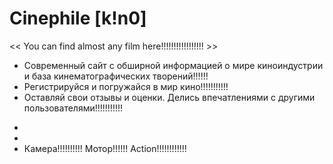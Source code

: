 # Сinephile [k!n0]
<< You can find almost any film here!!!!!!!!!!!!!!!!! >>

- Современный сайт с обширной информацией о мире киноиндустрии и база кинематографических творений!!!!!!
- Регистрируйся и погружайся в мир кино!!!!!!!!!!!
- Оставляй свои отзывы и оценки. Делись впечатлениями с другими пользователями!!!!!!!!!!!
*
*
* Камера!!!!!!!!!! Мотор!!!!!! Action!!!!!!!!!!!!
